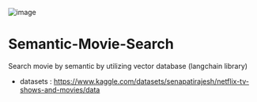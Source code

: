 ![image](https://github.com/hilmiatha/Semantic-Movie-Search/assets/108039453/c29bb0db-6cfb-45e3-8511-60e265d7805b)
# Semantic-Movie-Search
Search movie by semantic by utilizing vector database (langchain library)
* datasets : https://www.kaggle.com/datasets/senapatirajesh/netflix-tv-shows-and-movies/data
